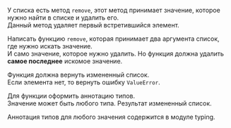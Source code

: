 У списка есть метод `remove`, этот метод принимает значение, которое нужно найти в списке и удалить его.  
Данный метод удаляет первый встретившийся элемент.

Написать функцию `remove`, которая принимает два аргумента список, где нужно искать значение.  
И само значение, которое нужно удалить. Но функция должна удалить **самое последнее** искомое значение.

Функция должна вернуть измененный список.  
Если элемента нет, то вернуть ошибку `ValueError`.

Для функции оформить аннотацию типов.  
Значение может быть любого типа. Результат измененный список.

<div class="hint">
  Аннотация типов для любого значения содержится в модуле typing.
</div>
